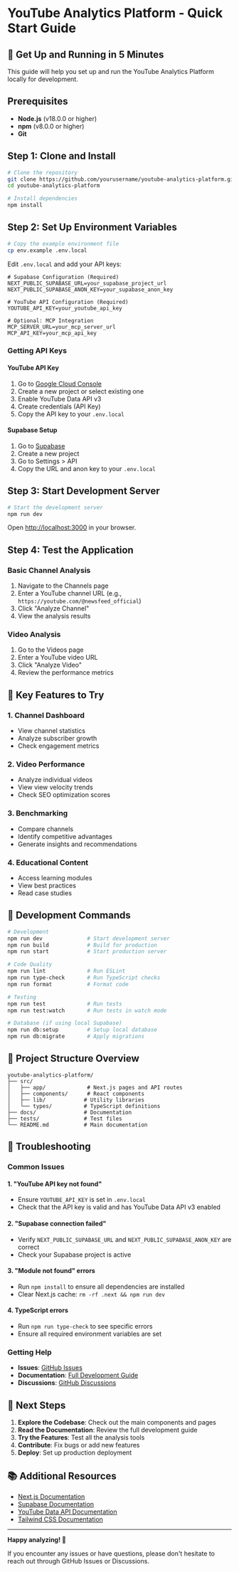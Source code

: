 # YouTube Analytics Platform - Quick Start Guide

## 🚀 Get Up and Running in 5 Minutes

This guide will help you set up and run the YouTube Analytics Platform locally for development.

## Prerequisites

- **Node.js** (v18.0.0 or higher)
- **npm** (v8.0.0 or higher)
- **Git**

## Step 1: Clone and Install

```bash
# Clone the repository
git clone https://github.com/yourusername/youtube-analytics-platform.git
cd youtube-analytics-platform

# Install dependencies
npm install
```

## Step 2: Set Up Environment Variables

```bash
# Copy the example environment file
cp env.example .env.local
```

Edit `.env.local` and add your API keys:

```env
# Supabase Configuration (Required)
NEXT_PUBLIC_SUPABASE_URL=your_supabase_project_url
NEXT_PUBLIC_SUPABASE_ANON_KEY=your_supabase_anon_key

# YouTube API Configuration (Required)
YOUTUBE_API_KEY=your_youtube_api_key

# Optional: MCP Integration
MCP_SERVER_URL=your_mcp_server_url
MCP_API_KEY=your_mcp_api_key
```

### Getting API Keys

#### YouTube API Key
1. Go to [Google Cloud Console](https://console.cloud.google.com/)
2. Create a new project or select existing one
3. Enable YouTube Data API v3
4. Create credentials (API Key)
5. Copy the API key to your `.env.local`

#### Supabase Setup
1. Go to [Supabase](https://supabase.com/)
2. Create a new project
3. Go to Settings > API
4. Copy the URL and anon key to your `.env.local`

## Step 3: Start Development Server

```bash
# Start the development server
npm run dev
```

Open [http://localhost:3000](http://localhost:3000) in your browser.

## Step 4: Test the Application

### Basic Channel Analysis
1. Navigate to the Channels page
2. Enter a YouTube channel URL (e.g., `https://youtube.com/@newsfeed_official`)
3. Click "Analyze Channel"
4. View the analysis results

### Video Analysis
1. Go to the Videos page
2. Enter a YouTube video URL
3. Click "Analyze Video"
4. Review the performance metrics

## 🎯 Key Features to Try

### 1. Channel Dashboard
- View channel statistics
- Analyze subscriber growth
- Check engagement metrics

### 2. Video Performance
- Analyze individual videos
- View view velocity trends
- Check SEO optimization scores

### 3. Benchmarking
- Compare channels
- Identify competitive advantages
- Generate insights and recommendations

### 4. Educational Content
- Access learning modules
- View best practices
- Read case studies

## 🔧 Development Commands

```bash
# Development
npm run dev              # Start development server
npm run build            # Build for production
npm run start            # Start production server

# Code Quality
npm run lint             # Run ESLint
npm run type-check       # Run TypeScript checks
npm run format           # Format code

# Testing
npm run test             # Run tests
npm run test:watch       # Run tests in watch mode

# Database (if using local Supabase)
npm run db:setup         # Setup local database
npm run db:migrate       # Apply migrations
```

## 📁 Project Structure Overview

```
youtube-analytics-platform/
├── src/
│   ├── app/             # Next.js pages and API routes
│   ├── components/      # React components
│   ├── lib/            # Utility libraries
│   └── types/          # TypeScript definitions
├── docs/               # Documentation
├── tests/              # Test files
└── README.md           # Main documentation
```

## 🐛 Troubleshooting

### Common Issues

#### 1. "YouTube API key not found"
- Ensure `YOUTUBE_API_KEY` is set in `.env.local`
- Check that the API key is valid and has YouTube Data API v3 enabled

#### 2. "Supabase connection failed"
- Verify `NEXT_PUBLIC_SUPABASE_URL` and `NEXT_PUBLIC_SUPABASE_ANON_KEY` are correct
- Check your Supabase project is active

#### 3. "Module not found" errors
- Run `npm install` to ensure all dependencies are installed
- Clear Next.js cache: `rm -rf .next && npm run dev`

#### 4. TypeScript errors
- Run `npm run type-check` to see specific errors
- Ensure all required environment variables are set

### Getting Help

- **Issues**: [GitHub Issues](https://github.com/yourusername/youtube-analytics-platform/issues)
- **Documentation**: [Full Development Guide](./DEVELOPMENT_GUIDE.md)
- **Discussions**: [GitHub Discussions](https://github.com/yourusername/youtube-analytics-platform/discussions)

## 🚀 Next Steps

1. **Explore the Codebase**: Check out the main components and pages
2. **Read the Documentation**: Review the full development guide
3. **Try the Features**: Test all the analysis tools
4. **Contribute**: Fix bugs or add new features
5. **Deploy**: Set up production deployment

## 📚 Additional Resources

- [Next.js Documentation](https://nextjs.org/docs)
- [Supabase Documentation](https://supabase.com/docs)
- [YouTube Data API Documentation](https://developers.google.com/youtube/v3)
- [Tailwind CSS Documentation](https://tailwindcss.com/docs)

---

**Happy analyzing! 🎉**

If you encounter any issues or have questions, please don't hesitate to reach out through GitHub Issues or Discussions. 